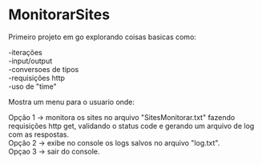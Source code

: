 # MonitorarSites

Primeiro projeto em go explorando coisas basicas como:

-iterações <br>
-input/output <br>
-conversoes de tipos <br>
-requisições http <br>
-uso de "time" <br>


Mostra um menu para o usuario onde:

Opção 1 -> monitora os sites no arquivo "SitesMonitorar.txt" fazendo requisições http get, validando o status code e gerando um arquivo de log com as respostas.<br>
Opção 2 -> exibe no console os logs salvos no arquivo "log.txt".<br>
Opçao 3 -> sair do console.<br>
